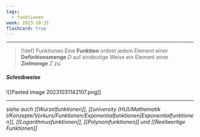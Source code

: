 ```yaml
---
tags:
  - funktionen
week: 2023-10-31
flashcard: true
---
```

***

> [!def] Funktionen
> Eine **Funktion** ordnet jedem Element einer **Definitionsmenge** $D$ auf eindeutige Weise ein Element einer **Zielmenge** $Z$ zu.

##### Schreibweise

![[Pasted image 20231031142107.png]]

***
*siehe auch [[Wurzelfunktionen]], [[university (HU)/Mathematik I/Konzepte/Vorkurs/Funktionen/Exponentialfunktionen|Exponentialfunktionen]], [[Logarithmusfunktionen]], [[Polynomfunktionen]] und [[Reellwertige Funktionen]]*